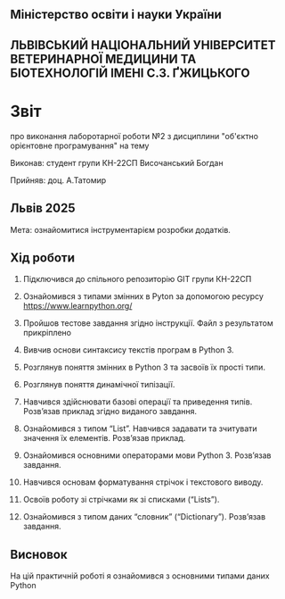 ## Міністерство освіти і науки України

## ЛЬВІВСЬКИЙ НАЦІОНАЛЬНИЙ УНІВЕРСИТЕТ ВЕТЕРИНАРНОЇ МЕДИЦИНИ ТА БІОТЕХНОЛОГІЙ ІМЕНІ С.З. ҐЖИЦЬКОГО

# Звіт
про виконання лаборотарної роботи №2 з дисциплини "об'єктно орієнтовне програмування" на тему 

Виконав: студент групи КН-22СП Височанський Богдан

Прийняв: доц. А.Татомир

## Львів 2025

Мета: ознайомитися інструментарієм розробки додатків.

## Хід роботи

1. Підключився до спільного репозиторію GIT групи КН-22СП 

2. Ознайомився з типами змінних в Pyton за допомогою ресурсу https://www.learnpython.org/

3. Пройшов тестове завдання згідно інструкції. Файл з результатом прикріплено

4. Вивчив основи синтаксису текстів програм в Python 3.

5. Розглянув поняття змінних в Python 3 та засвоїв їх прості типи.

6. Розглянув поняття динамічної типізації.

7. Навчився здійснювати базові операції та приведення типів. Розв’язав приклад згідно виданого завдання.

8. Ознайомився з типом “List”. Навчився задавати та зчитувати значення їх елементів. Розв’язав приклад.

9. Ознайомився основними операторами мови Python 3. Розв’язав завдання.

10. Навчився основам форматування стрічок і текстового виводу.

11. Освоїв роботу зі стрічками як зі списками (“Lists”).

12. Ознайомився з типом даних “словник” (“Dictionary”). Розв’язав завдання.

## Висновок
На цій практичній роботі я ознайомився з основними типами даних Python